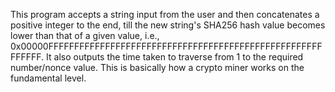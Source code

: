 This program accepts a string input from the user and then concatenates a positive integer to the end, till the new string's SHA256 hash value becomes lower than that of a given
value, i.e., 0x00000FFFFFFFFFFFFFFFFFFFFFFFFFFFFFFFFFFFFFFFFFFFFFFFFFFFFFFFFFFF. It also outputs the time taken to traverse from 1 to the required number/nonce value. This is 
basically how a crypto miner works on the fundamental level.

